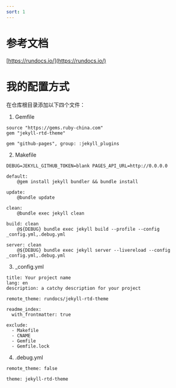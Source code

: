 ```yaml
---
sort: 1
---
```

# 参考文档

[https://rundocs.io/](https://rundocs.io/)

# 我的配置方式
在仓库根目录添加以下四个文件：

1. Gemfile

```
source "https://gems.ruby-china.com"
gem "jekyll-rtd-theme"

gem "github-pages", group: :jekyll_plugins
```


2. Makefile

```
DEBUG=JEKYLL_GITHUB_TOKEN=blank PAGES_API_URL=http://0.0.0.0

default:
	@gem install jekyll bundler && bundle install

update:
	@bundle update

clean:
	@bundle exec jekyll clean

build: clean
	@${DEBUG} bundle exec jekyll build --profile --config _config.yml,.debug.yml

server: clean
	@${DEBUG} bundle exec jekyll server --livereload --config _config.yml,.debug.yml
```


3. _config.yml

```
title: Your project name
lang: en
description: a catchy description for your project

remote_theme: rundocs/jekyll-rtd-theme

readme_index:
  with_frontmatter: true

exclude:
  - Makefile
  - CNAME
  - Gemfile
  - Gemfile.lock
```

4. .debug.yml

```
remote_theme: false

theme: jekyll-rtd-theme
```